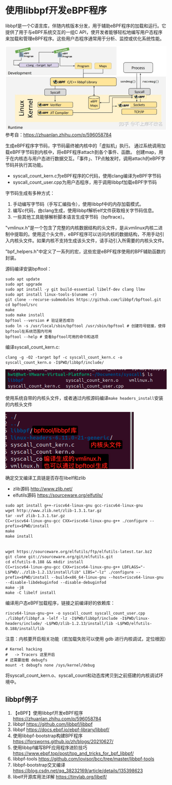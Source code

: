 # 使用libbpf开发eBPF程序

libbpf是一个C语言库，伴随内核版本分发，用于辅助eBPF程序的加载和运行。它提供了用于与eBPF系统交互的一组C API，使开发者能够轻松地编写用户态程序来加载和管理eBPF程序。这些用户态程序通常用于分析、监控或优化系统性能。

![libbpf_ebpf](image.png)
参考自：https://zhuanlan.zhihu.com/p/596058784

生成eBPF程序字节码，字节码最终被内核中的「虚拟机」执行。 通过系统调用加载eBPF字节码到内核中，将eBPF程序attach到各个事件、函数。 创建map，用于在内核态与用户态进行数据交互。「事件」、TP点触发时，调用attach的eBPF字节码并执行其功能。

- syscall_count_kern.c为eBPF程序的C代码，使用clang编译为eBPF字节码
- syscall_count_user.cpp为用户态程序，用于调用libbpf加载eBPF字节码

字节码生成有多种方式：
1. 手动编写字节码（手写汇编指令），使用libbpf中的内存加载模式。
2. 编写c代码，由clang生成，使用libbpf解析elf文件获取相关字节码信息。
3. 一些其他工具能够解析脚本语言生成字节码（bpftrace）。

"vmlinux.h"是一个包含了完整的内核数据结构的头文件，是从vmlinux内核二进制中提取的。使用这个头文件，eBPF程序可以访问内核的数据结构，不用手动引入内核头文件。如果内核不支持生成该头文件，请手动引入所需要的内核头文件。

"bpf_helpers.h"中定义了一系列的宏，这些宏是eBPF程序使用的BPF辅助函数的封装。

源码编译安装bpftool：
```shell
sudo apt update
sudo apt upgrade
sudo apt install -y git build-essential libelf-dev clang llmv
sudo apt install linux-tools-$(uname -r)
git clone --recurse-submodules https://github.com/libbpf/bpftool.git
cd bpftool/src
make
sudo make install
bpftool --version # 验证是否成功
sudo ln -s /usr/local/sbin/bpftool /usr/sbin/bpftool # 创建符号链接，使得bpftool在系统范围内可用
bpftool --help # 查看bpftool可用的命令和选项
```
编译syscall_count_kern.c:
```shell
clang -g -O2 -target bpf -c syscall_count_kern.c -o syscall_count_kern.o -I$PWD/libbpf/include/
```

![alt text](image-1.png)

使用系统自带的内核头文件，或者通过内核源码编译`make headers_install`安装的内核头文件

![alt text](image-2.png)

确定交叉编译工具链是否存在libelf和zlib
- zlib源码 http://www.zlib.net/
- elfutils源码 https://sourceware.org/elfutils/

```shell
sudo apt install g++-riscv64-linux-gnu gcc-riscv64-linux-gnu
wget http://www.zlib.net/zlib-1.3.1.tar.gz
tar -xvf zlib-1.3.1.tar.gz
CC=riscv64-linux-gnu-gcc CXX=riscv64-linux-gnu-g++ ./configure --prefix=$PWD/install
make 
make install


wget https://sourceware.org/elfutils/ftp/elfutils-latest.tar.bz2
git clone git://sourceware.org/git/elfutils.git
cd elfutils-0.188 && mkdir install
CC=riscv64-linux-gnu-gcc CXX=riscv64-linux-gnu-g++ LDFLAGS="-L$PWD/../zlib-1.2.13/install/lib" LIBS="-lz" ./configure --prefix=$PWD/install --build=x86_64-linux-gnu --host=riscv64-linux-gnu --disable-libdebuginfod --disable-debuginfod
make -j8
make -C libelf install

```
编译用户态eBPF加载程序，链接之前编译好的依赖库：
```shell
riscv64-linux-gnu-g++ -o syscall_count syscall_count_user.cpp ./libbpf/libbpf.a -lelf -lz -I$PWD/libbpf/include -I$PWD/linux-headers/include/ -L$PWD/zlib-1.2.13/install/lib -L$PWD/elfutils-0.188/install/lib

```
注意：内核要开启相关功能（若加载失败可以使用 gdb 进行内核调试，定位根因）

```shell
# Kernel hacking
#   -> Tracers 这里开启
# 还需要挂载 debugfs
mount -t debugfs none /sys/kernel/debug
```

将syscall_count_kern.o、syscall_count和动态库拷贝到之前搭建的内核调试环境中。




## libbpf例子
1. 【eBPF】使用libbpf开发eBPF程序
https://zhuanlan.zhihu.com/p/596058784
2. libbpf
https://github.com/libbpf/libbpf
3. libbpf https://docs.ebpf.io/ebpf-library/libbpf/
4. 使用libbpf-bootstrap构建BPF程序 https://forsworns.github.io/zh/blogs/20210627/
5. 使用libbpf编写BPF应用程序进阶技巧 https://www.ebpf.top/post/top_and_tricks_for_bpf_libbpf/
6. libbpf-tools https://github.com/iovisor/bcc/tree/master/libbpf-tools
7. libbpf-bootstrap交叉编译 https://blog.csdn.net/qq_38232169/article/details/135398623
8. libelf开源库用法详解 https://tinylab.org/libelf/
